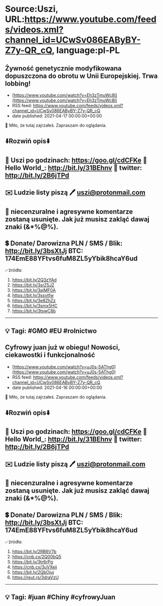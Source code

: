 # Source:Uszi, URL:https://www.youtube.com/feeds/videos.xml?channel_id=UCwSv086EAByBY-Z7y-QR_cQ, language:pl-PL

## Żywność genetycznie modyfikowana dopuszczona do obrotu w Unii Europejskiej.  Trwa lobbing!
 - [https://www.youtube.com/watch?v=Eh3zTmuWc8I](https://www.youtube.com/watch?v=Eh3zTmuWc8I)
 - RSS feed: https://www.youtube.com/feeds/videos.xml?channel_id=UCwSv086EAByBY-Z7y-QR_cQ
 - date published: 2021-04-17 00:00:00+00:00

🤪 Miło, że tutaj zajrzałeś.  Zapraszam do oglądania.

⬇️Rozwiń opis⬇️
------------------------------------------------------------
👀 Uszi po godzinach: https://goo.gl/cdCFKe
👀 Hello World_: http://bit.ly/31BEhnv
👀 twitter: http://bit.ly/2B6jTPd
------------------------------------------------------------
✉️ Ludzie listy piszą 
🖊️ uszi@protonmail.com
------------------------------------------------------------
👺 niecenzuralne i agresywne komentarze zostaną usunięte.  Jak już musisz zakląć dawaj znaki (&*%@%).
------------------------------------------------------------
💲 Donate/ Darowizna
PLN / SMS / Blik: http://bit.ly/3bsXtJj
BTC: 174EmE88YFtvs6fuM8ZL5yYbik8hcaY6ud
-------------------------------------------------------------
✅źródła:
1. https://bit.ly/2Q3zYAd
2. https://bit.ly/3srZ5JZ
3. https://bit.ly/3ajMF0A
4. https://bit.ly/3ssvtfw
5. https://bit.ly/3e8ZhZz
6. https://bit.ly/3smx5HC
7. https://bit.ly/3tswC8b
---------------------------------------------------------------
💡 Tagi: #GMO #EU #rolnictwo
--------------------------------------------------------------

## Cyfrowy juan już w obiegu! Nowości, ciekawostki i funkcjonalność
 - [https://www.youtube.com/watch?v=uJ0s-5AThg0](https://www.youtube.com/watch?v=uJ0s-5AThg0)
 - RSS feed: https://www.youtube.com/feeds/videos.xml?channel_id=UCwSv086EAByBY-Z7y-QR_cQ
 - date published: 2021-04-16 00:00:00+00:00

🤪 Miło, że tutaj zajrzałeś.  Zapraszam do oglądania.

⬇️Rozwiń opis⬇️
------------------------------------------------------------
👀 Uszi po godzinach: https://goo.gl/cdCFKe
👀 Hello World_: http://bit.ly/31BEhnv
👀 twitter: http://bit.ly/2B6jTPd
------------------------------------------------------------
✉️ Ludzie listy piszą 
🖊️ uszi@protonmail.com
------------------------------------------------------------
👺 niecenzuralne i agresywne komentarze zostaną usunięte.  Jak już musisz zakląć dawaj znaki (&*%@%).
------------------------------------------------------------
💲 Donate/ Darowizna
PLN / SMS / Blik: http://bit.ly/3bsXtJj
BTC: 174EmE88YFtvs6fuM8ZL5yYbik8hcaY6ud
-------------------------------------------------------------
✅źródła:
1. https://bit.ly/2RB6V7b
2. https://cnb.cx/2Q00bQ5
3. https://bit.ly/3tr6rPg
4. https://cnb.cx/3uVXeii
5. https://bit.ly/2QbOjuj
6. https://reut.rs/3draVzU
---------------------------------------------------------------
💡 Tagi: #juan #Chiny #cyfrowyJuan
--------------------------------------------------------------

